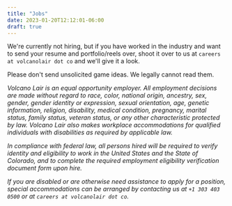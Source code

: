 ```yaml
---
title: "Jobs"
date: 2023-01-20T12:12:01-06:00
draft: true
---
```


We're currently not hiring, but if you have worked in the industry and want to send your resume and portfolio/reels over, shoot it over to us at `careers at volcanolair dot co` and we'll give it a look.

Please don't send unsolicited game ideas. We legally cannot read them.

*Volcano Lair is an equal opportunity employer. All employment decisions are made without regard to race, color, national origin, ancestry, sex, gender, gender identity or expression, sexual orientation, age, genetic information, religion, disability, medical condition, pregnancy, marital status, family status, veteran status, or any other characteristic protected by law. Volcano Lair also makes workplace accommodations for qualified individuals with disabilities as required by applicable law.*

*In compliance with federal law, all persons hired will be required to verify identity and eligibility to work in the United States and the State of Colorado, and to complete the required employment eligibility verification document form upon hire.*

*If you are disabled or are otherwise need assistance to apply for a position, special accommodations can be arranged by contacting us at `+1 303 403 0500` or at `careers at volcanolair dot co`.*
